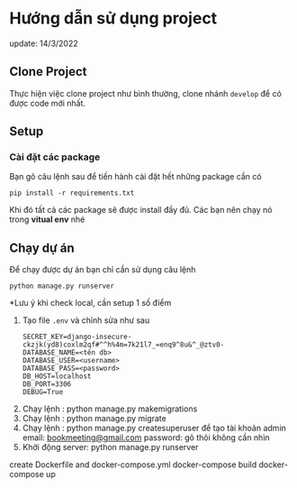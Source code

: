 # Hướng dẫn sử dụng project

update: 14/3/2022

## Clone Project

Thực hiện việc clone project như bình thường, clone nhánh `develop` để có được code mới nhất.

## Setup

### Cài đặt các package

Bạn gõ câu lệnh sau để tiến hành cài đặt hết những package cần có

```
pip install -r requirements.txt
```

Khi đó tất cả các package sẽ được install đầy đủ. Các bạn nên chạy nó trong **vitual env** nhé

## Chạy dự án

Để chạy được dự án bạn chỉ cần sử dụng câu lệnh

```
python manage.py runserver
```

*Lưu ý khi check local, cần setup 1 số điểm

1. Tạo file `.env` và chỉnh sửa như sau
   ```
   SECRET_KEY=django-insecure-ckzjk(yd8)coxlm2qf#^^h%4m=7k21l7_=enq9^8u&^_@ztv0-
   DATABASE_NAME=<tên db>
   DATABASE_USER=<username>
   DATABASE_PASS=<password>
   DB_HOST=localhost
   DB_PORT=3306
   DEBUG=True
   ```
2. Chạy lệnh : python manage.py makemigrations
3. Chạy lệnh : python manage.py migrate 
4. Chạy lệnh : python manage.py createsuperuser để tạo tài khoản admin 
   email: bookmeeting@gmail.com
   password: gõ thôi không cần nhìn
5. Khởi động server: python manage.py runserver

create Dockerfile and docker-compose.yml
docker-compose build
docker-compose up

